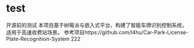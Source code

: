 # test
开源前的测试
本项目基于树莓派与嵌入式平台，构建了智能车牌识别控制系统，适用于高速收费站场景。
参考项目https://github.com/l4hu/Car-Park-License-Plate-Recognition-System
222
